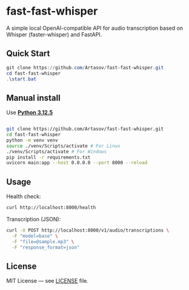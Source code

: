 # fast-fast-whisper

A simple local OpenAI-compatible API for audio transcription based on Whisper (faster-whisper) and FastAPI.

## Quick Start

```powershell
git clone https://github.com/Artasov/fast-fast-whisper.git
cd fast-fast-whisper
.\start.bat
```

## Manual install
Use **[Python 3.12.5](https://www.python.org/downloads/release/python-3125/)**
```bash

git clone https://github.com/Artasov/fast-fast-whisper.git
cd fast-fast-whisper
python -m venv venv
source ./venv/Scripts/activate # For Linux
./venv/Scripts/activate # For Windows
pip install -r requirements.txt
uvicorn main:app --host 0.0.0.0 --port 8000 --reload
```

## Usage

Health check:

```bash
curl http://localhost:8000/health
```

Transcription (JSON):

```bash
curl -X POST http://localhost:8000/v1/audio/transcriptions \
  -F "model=base" \
  -F "file=@sample.mp3" \
  -F "response_format=json"
```

## License

MIT License — see [LICENSE](LICENSE) file.
